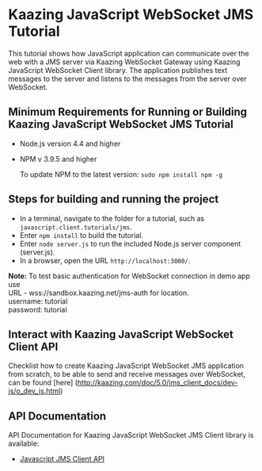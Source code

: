 # Kaazing JavaScript WebSocket JMS Tutorial

This tutorial shows how JavaScript application can communicate over the web with a JMS server via Kaazing WebSocket Gateway using Kaazing JavaScript WebSocket Client library. The application publishes text messages to the server and listens to the messages from the server over WebSocket.

## Minimum Requirements for Running or Building Kaazing JavaScript WebSocket JMS Tutorial

* Node.js version 4.4 and higher
* NPM v 3.9.5 and higher

    To update NPM to the latest version:
    `
        sudo npm install npm -g
    `

## Steps for building and running the project

* In a terminal, navigate to the folder for a tutorial, such as `javascript.client.tutorials/jms`.
* Enter `npm install` to build the tutorial.
* Enter `node server.js` to run the included Node.js server component (server.js).
* In a browser, open the URL `http://localhost:3000/`.

__Note:__ To test basic authentication for WebSocket connection in demo app use</br> URL -  wss://sandbox.kaazing.net/jms-auth for location.</br>
username: tutorial </br>
password: tutorial

## Interact with Kaazing JavaScript WebSocket Client API

Checklist how to create Kaazing JavaScript WebSocket JMS application from scratch, to be able to send and receive messages over WebSocket, can be found [here] (http://kaazing.com/doc/5.0/jms_client_docs/dev-js/o_dev_js.html)

## API Documentation

API Documentation for Kaazing JavaScript WebSocket JMS Client library is available:

* [Javascript JMS Client API](https://kaazing.com/doc/jms/4.0/apidoc/client/javascript/jms/index.html?JmsConnectionFactory)

